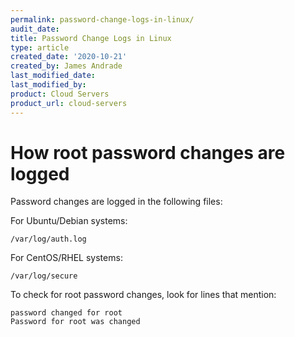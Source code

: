 ```yaml
---
permalink: password-change-logs-in-linux/
audit_date:
title: Password Change Logs in Linux
type: article
created_date: '2020-10-21'
created_by: James Andrade
last_modified_date:
last_modified_by:
product: Cloud Servers
product_url: cloud-servers
---
```


# How root password changes are logged

Password changes are logged in the following files:

For Ubuntu/Debian systems:
```
/var/log/auth.log
```
For CentOS/RHEL systems:
```
/var/log/secure
```
To check for root password changes, look for lines that mention:
```
password changed for root
Password for root was changed
```
